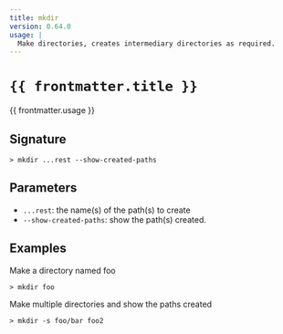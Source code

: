 ```yaml
---
title: mkdir
version: 0.64.0
usage: |
  Make directories, creates intermediary directories as required.
---
```


<script>
  import { usePageFrontmatter } from '@vuepress/client';
  export default { computed: { frontmatter() { return usePageFrontmatter().value; } } }
</script>

# <code>{{ frontmatter.title }}</code>

<div style='white-space: pre-wrap;'>{{ frontmatter.usage }}</div>

## Signature

```> mkdir ...rest --show-created-paths```

## Parameters

 -  `...rest`: the name(s) of the path(s) to create
 -  `--show-created-paths`: show the path(s) created.

## Examples

Make a directory named foo
```shell
> mkdir foo
```

Make multiple directories and show the paths created
```shell
> mkdir -s foo/bar foo2
```
